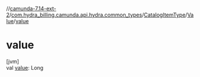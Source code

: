 //[camunda-7.14-ext-2](../../../../index.md)/[com.hydra_billing.camunda.api.hydra.common_types](../../index.md)/[CatalogItemType](../index.md)/[Value](index.md)/[value](value.md)

# value

[jvm]\
val [value](value.md): Long
